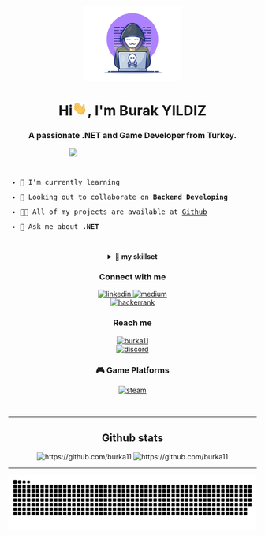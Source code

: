 <div align="center">
  <img width="200" height="auto" src="./resources/img/materialHacker.png"/>
  <h1>Hi<img width="30" src="./resources/img/waving.gif">, I'm Burak YILDIZ</h1>
  <h3>A passionate .NET and Game Developer from Turkey.</h3>
</div>
 
 <img align="right" width="380" height="auto" src="./resources/img/geek.gif"/>

<div align="left">
  <samp>
<p>&nbsp;</p>
<p>&nbsp;</p>

    
- 🌱 I’m currently learning 

- 👯 Looking out to collaborate on <strong>Backend Developing</strong>

- 👨‍💻 All of my projects are available at [Github](https://github.com/burka11)

- 💬 Ask me about **.NET**

    
<p>&nbsp;</p>
    
  </samp>
</div>

<details align="center">
<summary>🔬 <strong>my skillset</strong></summary>

<div>
  <div align="center">
    <h1>Knowledge Base</h1>
    <img width="350" height="auto" src="./resources/img/coding-dawn.gif"/>
  </div>

  <div align="center">
    <h3>Languages</h3>
	<a href="https://dotnet.microsoft.com/en-us/" target="_blank"> 
      <img src="https://img.shields.io/badge/.NET-5C2D91?style=for-the-badge&logo=.net&logoColor=white"
        alt="dotnet"/>
    </a>
	  <a href="https://docs.microsoft.com/tr-tr/dotnet/csharp/" target="_blank"> 
      <img src="https://img.shields.io/badge/C%23-239120?style=for-the-badge&logo=c-sharp&logoColor=white"
        alt="c#"/>
    </a>
    <a href="https://www.python.org/" target="_blank">
      <img src="https://img.shields.io/badge/Python-3776AB.svg?style=for-the-badge&logo=python&logoColor=white"
        alt="python"/>
    </a>
    <a href="https://www.java.com" target="_blank">
      <img src="https://img.shields.io/badge/Java-007396.svg?style=for-the-badge&logo=java&logoColor=white" 
        alt="java"/> 
    </a>
    <a href="https://developer.mozilla.org/en-US/docs/Web/JavaScript" target="_blank"> 
      <img src="https://img.shields.io/badge/Javascript-F7DF1E.svg?style=for-the-badge&logo=javascript&logoColor=black"
        alt="javascript"/> 
    </a>
    <a href="https://cplusplus.com/" target="_blank"> 
      <img src="https://img.shields.io/badge/C%2B%2B-00599C?style=for-the-badge&logo=c%2B%2B&logoColor=white"
        alt="cplusplus"/> 
    </a>
  </div>

  <div align="center">
    <h3>Frontend</h3>
    <a href="https://www.w3.org/html/" target="_blank"> 
      <img src="https://img.shields.io/badge/html-E34F26.svg?style=for-the-badge&logo=html5&logoColor=white"
        alt="html5"/> 
    </a>
    <a href="https://www.w3schools.com/css/" target="_blank">
      <img src="https://img.shields.io/badge/css-1572B6.svg?style=for-the-badge&logo=css3&logoColor=white"
        alt="css3"/>
    </a>
	  <a href="https://getbootstrap.com/" target="_blank">
      <img src="https://img.shields.io/badge/Bootstrap-563D7C?style=for-the-badge&logo=bootstrap&logoColor=white"
        alt="bootstrap"/>
    </a>
    <a href="https://jquery.com/" target="_blank">
      <img src="https://img.shields.io/badge/jquery-0769AD.svg?style=for-the-badge&logo=jquery&logoColor=white" alt="jquery"/> 
    </a>
    <a href="https://angularjs.org/" target="_blank">
      <img src="https://img.shields.io/badge/Angular-DD0031?style=for-the-badge&logo=angular&logoColor=white"
        alt="angularjs"/>
    </a>
  </div>

  <div align="center">
    <h3>Backend</h3>
    <a href="https://nodejs.org" target="_blank"> 
      <img src="https://img.shields.io/badge/node.js-339933.svg?style=for-the-badge&logo=nodedotjs&logoColor=white"
        alt="nodejs"/> 
    </a>
    <a href="https://www.djangoproject.com/" target="_blank"> 
      <img src="https://img.shields.io/badge/Django-092E20?style=for-the-badge&logo=django&logoColor=white" alt="django" /> 
    </a>
    <a href="https://dart.dev/" target="_blank"> 
      <img src="https://img.shields.io/badge/Dart-0175C2?style=for-the-badge&logo=dart&logoColor=white" alt="dart"/> 
    </a>
  </div>

  <div align="center">
    <h3>Database</h3>
    <a href="https://www.sqlite.org/" target="_blank"> 
      <img src="https://img.shields.io/badge/sqlite-003B57.svg?style=for-the-badge&logo=sqlite&logoColor=white"
        alt="sqlite"/> 
    </a>
    <a href="https://www.mongodb.com/" target="_blank"> 
      <img src="https://img.shields.io/badge/mongodb-47A248.svg?style=for-the-badge&logo=mongodb&logoColor=white"
        alt="mongodb"/> 
    </a>
    <a href="https://www.sqlite.org/index.html"_blank"> 
      <img src="https://img.shields.io/badge/SQLite-07405E?style=for-the-badge&logo=sqlite&logoColor=white"
        alt="sqllite"/> 
    </a>
  </div>

 <div align="center">
    <h3>Database</h3>
    <a href="https://www.postgresql.org" target="_blank"> 
      <img src="https://img.shields.io/badge/postgreSQL-4169E1.svg?style=for-the-badge&logo=postgresql&logoColor=white"
        alt="postgresql"/> 
    </a>
    <a href="https://www.sqlite.org/" target="_blank"> 
      <img src="https://img.shields.io/badge/sqlite-003B57.svg?style=for-the-badge&logo=sqlite&logoColor=white"
        alt="sqlite"/> 
    </a>
    <a href="https://www.mongodb.com/" target="_blank"> 
      <img src="https://img.shields.io/badge/mongodb-47A248.svg?style=for-the-badge&logo=mongodb&logoColor=white"
        alt="mongodb"/> 
    </a>
  </div>
 

  <div align="center">
    <h3>Source Control & CI/CD</h3>
    <a href="https://git-scm.com/" target="_blank">
      <img src="https://img.shields.io/badge/git-F05032.svg?style=for-the-badge&logo=git&logoColor=white"
        alt="git"/>
    </a>
    <a href="https://github.com/burka11" target="_blank">
      <img src="https://img.shields.io/badge/github-181717.svg?style=for-the-badge&logo=github&logoColor=white" alt="github" />
    </a>

  <div align="center">
    <h3>IDEs, Tools & Platform</h3>
    <a href="https://eclipse.org" target="_blank">
      <img src="https://img.shields.io/badge/eclipse-2C2255.svg?style=for-the-badge&logo=eclipse&logoColor=white" alt="eclipse IDE"/> 
    </a>
    <a href="https://code.visualstudio.com/" target="_blank">
      <img src="https://img.shields.io/badge/vscode-007ACC.svg?style=for-the-badge&logo=visualstudiocode&logoColor=white" alt="vsCode"/> 
    </a>
    <a href="https://www.jetbrains.com/" target="_blank">
      <img src="https://img.shields.io/badge/jetbrains-000000.svg?style=for-the-badge&logo=jetbrains&logoColor=white" alt="jetbrains" />
    </a>
    <a href="https://postman.com" target="_blank"> 
      <img src="https://img.shields.io/badge/postman-FF6C37.svg?style=for-the-badge&logo=postman&logoColor=white" alt="postman"/>
    </a>
	<a href="https://www.adobe.com/tr/products/photoshop.html" target="_blank"> 
      <img src="https://aleen42.github.io/badges/src/photoshop.svg" alt="photoshop"/>
    </a>	
	<a href="https://www.adobe.com/tr/products/premiere.html" target="_blank"> 
      <img src="https://aleen42.github.io/badges/src/premiere.svg" alt="photoshop"/>
    </a>
  </div>
</div>
</details>

<div align="center">
  <h3>Connect with me</h3>
  <div>
     <a  href="https://www.linkedin.com/in/burak-yildizz/" target="_blank">
      <img src="https://img.shields.io/badge/Linked%20In-0A66C2.svg?style=for-the-badge&logo=linkedin&logoColor=white" alt="linkedin"/>
    </a>
    <a href="https://medium.com/@burka11" target="_blank">
      <img src="https://img.shields.io/badge/medium-000000.svg?style=for-the-badge&logo=medium&logoColor=white" alt="medium"/>
    </a>
  </div>
  <div>
    <a href="https://www.hackerrank.com/developerburaky1" target="_blank">
      <img src="https://img.shields.io/badge/Hackerrank-00EA64.svg?style=for-the-badge&logo=hackerrank&logoColor=black" alt="hackerrank"/>
    </a>	
  </div>
  <div>
    <h3>Reach me</h3>
			<a href="https://instagram.com/burka11" target="blank">
		<img align="center" src="https://raw.githubusercontent.com/rahuldkjain/github-profile-readme-generator/master/src/images/icons/Social/instagram.svg" alt="burka11" height="60px"; width="80px"/></a> 
			<br> <a href="https://discordapp.com/users/289441566823677952" target="_blank">
		<img src="https://img.shields.io/badge/Discord-7289DA?style=for-the-badge&logo=discord&logoColor=white" height="30px"; width="40px" alt="discord"/>
    </a>		
  </div>
</div>

<div align="center">
  <h3>🎮 Game Platforms</h3>
  <div>
     <a  href="https://steamcommunity.com/id/zafre target="_blank">
      <img src="https://img.shields.io/badge/Steam-000000?style=for-the-badge&logo=steam&logoColor=white" alt="steam"/>
    </a>
  <div>
</div>

<p>&nbsp;</p>                                                                                                                                 
<hr>

<div align="center">
  <h2>Github stats</h2> 
  <img src="https://github-readme-stats.vercel.app/api?username=burka11&show_icons=true&theme=tokyonight&hide_border=true&locale=en"
    alt="https://github.com/burka11" />
  <img src="https://github-readme-streak-stats.herokuapp.com/?user=burka11&theme=material-palenight" alt="https://github.com/burka11" />
</div>
<hr>

<div align="center">
  <img  src="resources/img/github-contribution-grid-snake.svg"
    alt="burka11" />
</div>
